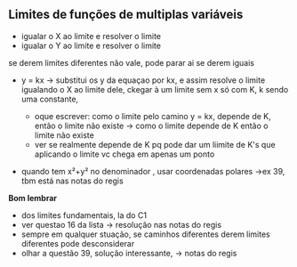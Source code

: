## Limites de funções de multiplas variáveis

- igualar o X ao limite e resolver o limite
- igualar o Y ao limite e resolver o limite

se derem limites diferentes não vale, pode parar ai
se derem iguais 
- y = kx -> substitui os y da equaçao por kx, e assim resolve o limite igualando o X ao limite dele, ckegar à um limite sem x só com K, k sendo uma constante, 
	- oque escrever: como o limite pelo camino y = kx, depende de K, então o limite não existe -> como o limite depende de K então o limite não existe
	- ver se realmente depende de K pq pode dar um liimite de K's  que aplicando o limite vc chega em apenas um ponto

- quando tem x²+y² no denominador , usar coordenadas polares ->ex 39, tbm está nas notas do regis

**Bom lembrar**
- dos limites fundamentais, la do C1
- ver questao 16 da lista -> resolução nas notas do regis
- sempre em qualquer stuação, se caminhos diferentes derem limites diferentes pode desconsiderar
- olhar a questão  39, solução interessante, -> notas do regis